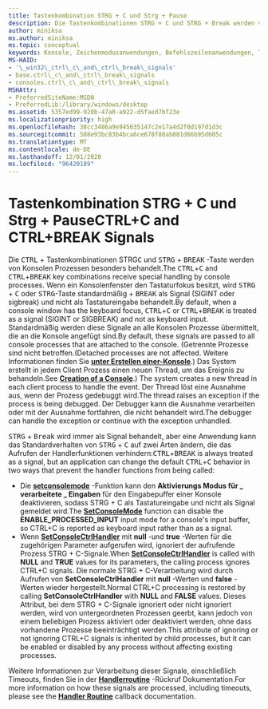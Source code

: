 ```yaml
---
title: Tastenkombination STRG + C und Strg + Pause
description: Die Tastenkombinationen STRG + C und STRG + Break werden von Konsolen Prozessen besonders behandelt.
author: miniksa
ms.author: miniksa
ms.topic: conceptual
keywords: Konsole, Zeichenmodusanwendungen, Befehlszeilenanwendungen, Terminalanwendungen, Konsolen-API
MS-HAID:
- '\_win32\_ctrl\_c\_and\_ctrl\_break\_signals'
- base.ctrl\_c\_and\_ctrl\_break\_signals
- consoles.ctrl\_c\_and\_ctrl\_break\_signals
MSHAttr:
- PreferredSiteName:MSDN
- PreferredLib:/library/windows/desktop
ms.assetid: 5357ed99-920b-47a0-a922-d5faed7bf23e
ms.localizationpriority: high
ms.openlocfilehash: 38cc3486a9e945635147c2e17a4d2f0d197d1d3c
ms.sourcegitcommit: 508e93bc83b4bca6ce678f88ab081d66b95d605c
ms.translationtype: MT
ms.contentlocale: de-DE
ms.lasthandoff: 12/01/2020
ms.locfileid: "96420189"
---
```

# <a name="ctrlc-and-ctrlbreak-signals"></a><span data-ttu-id="125e0-104">Tastenkombination STRG + C und Strg + Pause</span><span class="sxs-lookup"><span data-stu-id="125e0-104">CTRL+C and CTRL+BREAK Signals</span></span>

<span data-ttu-id="125e0-105">Die <kbd>CTRL</kbd> + Tastenkombinationen STRG<kbd>C</kbd> und <kbd>STRG</kbd> + <kbd>BREAK</kbd> -Taste werden von Konsolen Prozessen besonders behandelt.</span><span class="sxs-lookup"><span data-stu-id="125e0-105">The <kbd>CTRL</kbd>+<kbd>C</kbd> and <kbd>CTRL</kbd>+<kbd>BREAK</kbd> key combinations receive special handling by console processes.</span></span> <span data-ttu-id="125e0-106">Wenn ein Konsolenfenster den Tastaturfokus besitzt, wird <kbd>STRG</kbd> + <kbd>C</kbd> oder <kbd>STRG</kbd>-Taste standardmäßig + <kbd>BREAK</kbd> als Signal (SIGINT oder sigbreak) und nicht als Tastatureingabe behandelt.</span><span class="sxs-lookup"><span data-stu-id="125e0-106">By default, when a console window has the keyboard focus, <kbd>CTRL</kbd>+<kbd>C</kbd> or <kbd>CTRL</kbd>+<kbd>BREAK</kbd> is treated as a signal (SIGINT or SIGBREAK) and not as keyboard input.</span></span> <span data-ttu-id="125e0-107">Standardmäßig werden diese Signale an alle Konsolen Prozesse übermittelt, die an die Konsole angefügt sind.</span><span class="sxs-lookup"><span data-stu-id="125e0-107">By default, these signals are passed to all console processes that are attached to the console.</span></span> <span data-ttu-id="125e0-108">(Getrennte Prozesse sind nicht betroffen.</span><span class="sxs-lookup"><span data-stu-id="125e0-108">(Detached processes are not affected.</span></span> <span data-ttu-id="125e0-109">Weitere Informationen finden Sie [**unter Erstellen einer-Konsole**](creation-of-a-console.md).) Das System erstellt in jedem Client Prozess einen neuen Thread, um das Ereignis zu behandeln.</span><span class="sxs-lookup"><span data-stu-id="125e0-109">See [**Creation of a Console**](creation-of-a-console.md).) The system creates a new thread in each client process to handle the event.</span></span> <span data-ttu-id="125e0-110">Der Thread löst eine Ausnahme aus, wenn der Prozess gedebuggt wird.</span><span class="sxs-lookup"><span data-stu-id="125e0-110">The thread raises an exception if the process is being debugged.</span></span> <span data-ttu-id="125e0-111">Der Debugger kann die Ausnahme verarbeiten oder mit der Ausnahme fortfahren, die nicht behandelt wird.</span><span class="sxs-lookup"><span data-stu-id="125e0-111">The debugger can handle the exception or continue with the exception unhandled.</span></span>

<span data-ttu-id="125e0-112"><kbd>STRG</kbd> + <kbd>Break</kbd> wird immer als Signal behandelt, aber eine Anwendung kann das Standardverhalten von <kbd>STRG</kbd> + <kbd>C</kbd> auf zwei Arten ändern, die das Aufrufen der Handlerfunktionen verhindern:</span><span class="sxs-lookup"><span data-stu-id="125e0-112"><kbd>CTRL</kbd>+<kbd>BREAK</kbd> is always treated as a signal, but an application can change the default <kbd>CTRL</kbd>+<kbd>C</kbd> behavior in two ways that prevent the handler functions from being called:</span></span>

- <span data-ttu-id="125e0-113">Die [**setconsolemode**](setconsolemode.md) -Funktion kann den **Aktivierungs Modus für \_ verarbeitete \_ Eingaben** für den Eingabepuffer einer Konsole deaktivieren, sodass STRG + C als Tastatureingabe und nicht als Signal gemeldet wird.</span><span class="sxs-lookup"><span data-stu-id="125e0-113">The [**SetConsoleMode**](setconsolemode.md) function can disable the **ENABLE\_PROCESSED\_INPUT** input mode for a console's input buffer, so CTRL+C is reported as keyboard input rather than as a signal.</span></span>
- <span data-ttu-id="125e0-114">Wenn [**SetConsoleCtrlHandler**](setconsolectrlhandler.md) mit **null** -und **true** -Werten für die zugehörigen Parameter aufgerufen wird, ignoriert der aufrufende Prozess STRG + C-Signale.</span><span class="sxs-lookup"><span data-stu-id="125e0-114">When [**SetConsoleCtrlHandler**](setconsolectrlhandler.md) is called with **NULL** and **TRUE** values for its parameters, the calling process ignores CTRL+C signals.</span></span> <span data-ttu-id="125e0-115">Die normale STRG + C-Verarbeitung wird durch Aufrufen von **SetConsoleCtrlHandler** mit **null** -Werten und **false** -Werten wieder hergestellt.</span><span class="sxs-lookup"><span data-stu-id="125e0-115">Normal CTRL+C processing is restored by calling **SetConsoleCtrlHandler** with **NULL** and **FALSE** values.</span></span> <span data-ttu-id="125e0-116">Dieses Attribut, bei dem STRG + C-Signale ignoriert oder nicht ignoriert werden, wird von untergeordneten Prozessen geerbt, kann jedoch von einem beliebigen Prozess aktiviert oder deaktiviert werden, ohne dass vorhandene Prozesse beeinträchtigt werden.</span><span class="sxs-lookup"><span data-stu-id="125e0-116">This attribute of ignoring or not ignoring CTRL+C signals is inherited by child processes, but it can be enabled or disabled by any process without affecting existing processes.</span></span>

<span data-ttu-id="125e0-117">Weitere Informationen zur Verarbeitung dieser Signale, einschließlich Timeouts, finden Sie in der [**Handlerroutine**](handlerroutine.md) -Rückruf Dokumentation.</span><span class="sxs-lookup"><span data-stu-id="125e0-117">For more information on how these signals are processed, including timeouts, please see the [**Handler Routine**](handlerroutine.md) callback documentation.</span></span>
